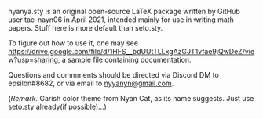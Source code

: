 nyanya.sty is an original open-source LaTeX package written by GitHub user tac-nayn06 in April 2021, intended mainly for use in writing math papers. Stuff here is more default than seto.sty.

To figure out how to use it, one may see https://drive.google.com/file/d/1HFS__bdUUtTLLxgAzGJT1vfae9jQwDeZ/view?usp=sharing, a sample file containing documentation.

Questions and commments should be directed via Discord DM to epsilon#8682, or via email to nyyanyn@gmail.com.

(_Remark._ Garish color theme from Nyan Cat, as its name suggests. Just use seto.sty already(if possible)...)
